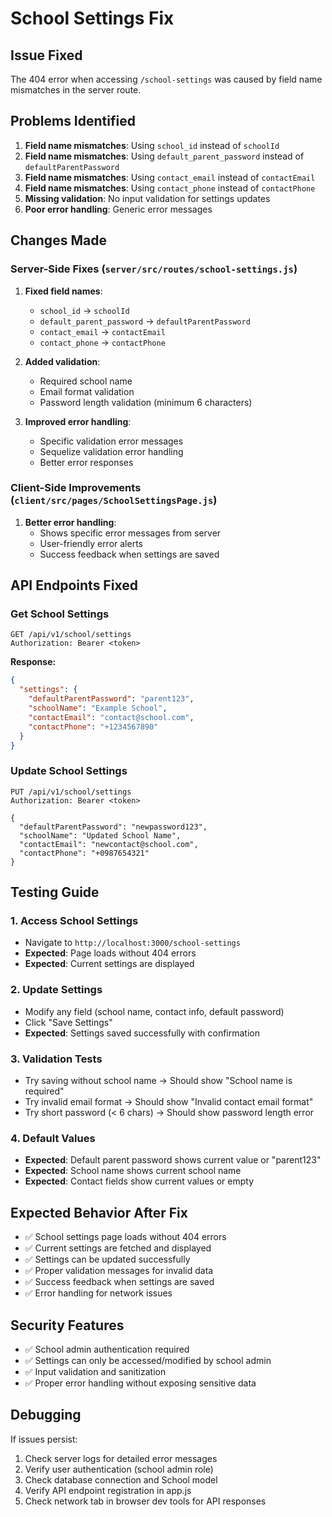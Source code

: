 # School Settings Fix

## Issue Fixed
The 404 error when accessing `/school-settings` was caused by field name mismatches in the server route.

## Problems Identified
1. **Field name mismatches**: Using `school_id` instead of `schoolId`
2. **Field name mismatches**: Using `default_parent_password` instead of `defaultParentPassword`
3. **Field name mismatches**: Using `contact_email` instead of `contactEmail`
4. **Field name mismatches**: Using `contact_phone` instead of `contactPhone`
5. **Missing validation**: No input validation for settings updates
6. **Poor error handling**: Generic error messages

## Changes Made

### Server-Side Fixes (`server/src/routes/school-settings.js`)

1. **Fixed field names**:
   - `school_id` → `schoolId`
   - `default_parent_password` → `defaultParentPassword`
   - `contact_email` → `contactEmail`
   - `contact_phone` → `contactPhone`

2. **Added validation**:
   - Required school name
   - Email format validation
   - Password length validation (minimum 6 characters)

3. **Improved error handling**:
   - Specific validation error messages
   - Sequelize validation error handling
   - Better error responses

### Client-Side Improvements (`client/src/pages/SchoolSettingsPage.js`)

1. **Better error handling**:
   - Shows specific error messages from server
   - User-friendly error alerts
   - Success feedback when settings are saved

## API Endpoints Fixed

### Get School Settings
```
GET /api/v1/school/settings
Authorization: Bearer <token>
```

**Response:**
```json
{
  "settings": {
    "defaultParentPassword": "parent123",
    "schoolName": "Example School",
    "contactEmail": "contact@school.com",
    "contactPhone": "+1234567890"
  }
}
```

### Update School Settings
```
PUT /api/v1/school/settings
Authorization: Bearer <token>

{
  "defaultParentPassword": "newpassword123",
  "schoolName": "Updated School Name",
  "contactEmail": "newcontact@school.com",
  "contactPhone": "+0987654321"
}
```

## Testing Guide

### 1. Access School Settings
- Navigate to `http://localhost:3000/school-settings`
- **Expected**: Page loads without 404 errors
- **Expected**: Current settings are displayed

### 2. Update Settings
- Modify any field (school name, contact info, default password)
- Click "Save Settings"
- **Expected**: Settings saved successfully with confirmation

### 3. Validation Tests
- Try saving without school name → Should show "School name is required"
- Try invalid email format → Should show "Invalid contact email format"
- Try short password (< 6 chars) → Should show password length error

### 4. Default Values
- **Expected**: Default parent password shows current value or "parent123"
- **Expected**: School name shows current school name
- **Expected**: Contact fields show current values or empty

## Expected Behavior After Fix
- ✅ School settings page loads without 404 errors
- ✅ Current settings are fetched and displayed
- ✅ Settings can be updated successfully
- ✅ Proper validation messages for invalid data
- ✅ Success feedback when settings are saved
- ✅ Error handling for network issues

## Security Features
- ✅ School admin authentication required
- ✅ Settings can only be accessed/modified by school admin
- ✅ Input validation and sanitization
- ✅ Proper error handling without exposing sensitive data

## Debugging
If issues persist:
1. Check server logs for detailed error messages
2. Verify user authentication (school admin role)
3. Check database connection and School model
4. Verify API endpoint registration in app.js
5. Check network tab in browser dev tools for API responses 